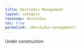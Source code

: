 ```yaml
---
title: Devstudio Management
layout: category
taxonomy: devstudio
toc: true
permalink: /devstudio-management/
---
```



Under construction

